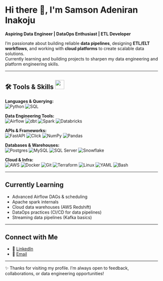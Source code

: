 # Hi there 👋, I'm Samson Adeniran Inakoju

**Aspiring Data Engineer | DataOps Enthusiast | ETL Developer**  

I’m passionate about building reliable **data pipelines**, designing **ETL/ELT workflows**, and working with **cloud platforms** to create scalable data solutions.   
Currently learning and building projects to sharpen my data engineering and platform engineering skills.  

---

## 🛠️ Tools & Skills <img src="https://media.giphy.com/media/iY8CRBdQXODJSCERIr/giphy.gif" width="30px">&nbsp;   

**Languages & Querying:**  
![Python](https://img.shields.io/badge/Python-3776AB?logo=python&logoColor=white) 
![SQL](https://img.shields.io/badge/SQL-336791?logo=postgresql&logoColor=white)

**Data Engineering Tools:**  
![Airflow](https://img.shields.io/badge/Apache%20Airflow-017CEE?logo=apacheairflow&logoColor=white) 
![dbt](https://img.shields.io/badge/dbt-FF694B?logo=dbt&logoColor=white) 
![Spark](https://img.shields.io/badge/Apache%20Spark-E25A1C?logo=apachespark&logoColor=white)
![Databricks](https://img.shields.io/badge/Databricks-FF3621?logo=databricks&logoColor=white)

**APIs & Frameworks:**  
![FastAPI](https://img.shields.io/badge/FastAPI-009688?logo=fastapi&logoColor=white)
![Click](https://img.shields.io/badge/Click-017CEE?logo=python&logoColor=white)
![NumPy](https://img.shields.io/badge/NumPy-013243?logo=numpy&logoColor=white) 
![Pandas](https://img.shields.io/badge/Pandas-150458?logo=pandas&logoColor=white)

**Databases & Warehouses:**  
![Postgres](https://img.shields.io/badge/PostgreSQL-336791?logo=postgresql&logoColor=white) 
![MySQL](https://img.shields.io/badge/MySQL-4479A1?logo=mysql&logoColor=white) 
![SQL Server](https://img.shields.io/badge/SQL%20Server-CC2927?logo=microsoftsqlserver&logoColor=white)
![Snowflake](https://img.shields.io/badge/Snowflake-29B5E8?logo=snowflake&logoColor=white)  

**Cloud & Infra:**  
![AWS](https://img.shields.io/badge/AWS-232F3E?logo=amazonaws&logoColor=white) 
![Docker](https://img.shields.io/badge/Docker-2496ED?logo=docker&logoColor=white) 
![Git](https://img.shields.io/badge/Git-F05032?logo=git&logoColor=white) 
![Terraform](https://img.shields.io/badge/Terraform-7B42BC?logo=terraform&logoColor=white)
![Linux](https://img.shields.io/badge/Linux-FCC624?logo=linux&logoColor=black)
![YAML](https://img.shields.io/badge/YAML-CB171E?logo=yaml&logoColor=white) 
![Bash](https://img.shields.io/badge/Bash-4EAA25?logo=gnubash&logoColor=white)

---

## Currently Learning
- Advanced Airflow DAGs & scheduling  
- Apache spark internals
- Cloud data warehouses (AWS Redshift)  
- DataOps practices (CI/CD for data pipelines)  
- Streaming data pipelines (Kafka basics)  

---

## Connect with Me  

- 💼 [LinkedIn](https://www.linkedin.com/in/samson-inakoju/)  
- 📧 [Email](mailto:samminakoju@gmail.com)  

---

✨ Thanks for visiting my profile. I’m always open to feedback, collaborations, or data engineering opportunities!
